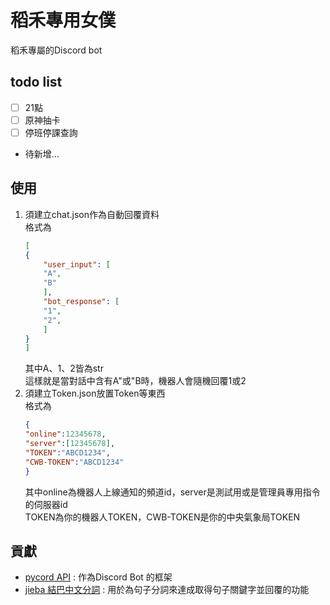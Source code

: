 # 稻禾專用女僕
稻禾專屬的Discord bot

## todo list
- [ ] 21點
- [ ] 原神抽卡
- [ ] 停班停課查詢
- 待新增...

## 使用
1.  須建立chat.json作為自動回覆資料     
    格式為  
    ```json
    [
    {
        "user_input": [
        "A",
        "B"
        ],
        "bot_response": [
        "1",
        "2",
        ]
    }
    ]
    ```
    其中A、1、2皆為str  
    這樣就是當對話中含有A"或"B時，機器人會隨機回覆1或2
2.  須建立Token.json放置Token等東西  
    格式為
    ```json
    {
    "online":12345678,
    "server":[12345678],
    "TOKEN":"ABCD1234",
    "CWB-TOKEN":"ABCD1234"
    }
    ```
    其中online為機器人上線通知的頻道id，server是測試用或是管理員專用指令的伺服器id  
    TOKEN為你的機器人TOKEN，CWB-TOKEN是你的中央氣象局TOKEN

## 貢獻

- [pycord API](https://github.com/Pycord-Development/pycord) : 作為Discord Bot 的框架   
- [jieba 結巴中文分詞](https://github.com/fxsjy/jieba) : 用於為句子分詞來達成取得句子關鍵字並回覆的功能